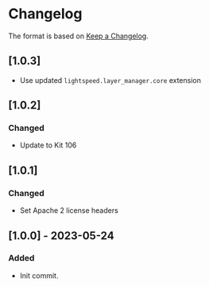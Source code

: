 # Changelog
The format is based on [Keep a Changelog](https://keepachangelog.com/en/1.0.0/).

## [1.0.3]
- Use updated `lightspeed.layer_manager.core` extension

## [1.0.2]
### Changed
- Update to Kit 106

## [1.0.1]
### Changed
- Set Apache 2 license headers

## [1.0.0] - 2023-05-24
### Added
- Init commit.

